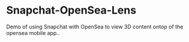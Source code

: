 # Snapchat-OpenSea-Lens
Demo of using Snapchat with OpenSea to view 3D content ontop of the opensea mobile app..
